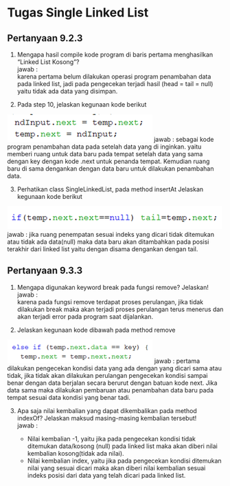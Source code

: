 # Tugas Single Linked List
## Pertanyaan 9.2.3
1. Mengapa hasil compile kode program di baris pertama menghasilkan “Linked List Kosong”?       
jawab :      
karena pertama belum dilakukan operasi program penambahan data pada linked list, jadi pada pengecekan terjadi hasil (head = tail = null) yaitu tidak ada data yang disimpan. 

2. Pada step 10, jelaskan kegunaan kode berikut    
<img src="9.2.3(nomor 2).png">      
jawab :       
sebagai kode program penambahan data pada setelah data yang di inginkan. yaitu memberi ruang untuk data baru pada tempat setelah data yang sama dengan key dengan kode .next untuk penanda tempat. Kemudian ruang baru di sama dengankan dengan data baru untuk dilakukan penambahan data.

3. Perhatikan class SingleLinkedList, pada method insertAt Jelaskan kegunaan kode berikut     
<img src="9.2.3(nomor 3).png">        
jawab :       
jika ruang penempatan sesuai indeks yang dicari tidak ditemukan atau tidak ada data(null) maka data baru akan ditambahkan pada posisi terakhir dari linked list yaitu dengan disama dengankan dengan tail.

## Pertanyaan 9.3.3
1. Mengapa digunakan keyword break pada fungsi remove? Jelaskan!       
jawab :       
karena pada fungsi remove terdapat proses perulangan, jika tidak dilakukan break maka akan terjadi proses perulangan terus menerus dan akan terjadi error pada program saat dijalankan.

2. Jelaskan kegunaan kode dibawah pada method remove      
<img src="9.3.3(nomor 2).png">       
jawab :       
pertama dilakukan pengecekan kondisi data yang ada dengan yang dicari sama atau tidak, jika tidak akan dilakukan perulangan pengecekan kondisi sampai benar dengan data berjalan secara berurut dengan batuan kode next. Jika data sama maka dilakukan pembaruan atau penambahan data baru pada tempat sesuai data kondisi yang benar tadi.

3. Apa saja nilai kembalian yang dapat dikembalikan pada method indexOf? Jelaskan maksud masing-masing kembalian tersebut!    
jawab : 

   - Nilai kembalian -1, yaitu jika pada pengecekan kondisi tidak ditemukan data/kosong (null) pada linked list maka akan diberi nilai kembalian kosong(tidak ada nilai).
   - Nilai kembalian index, yaitu jika pada pengecekan kondisi ditemukan nilai yang sesuai dicari maka akan diberi nilai kembalian sesuai indeks posisi dari data yang telah dicari pada linked list.  